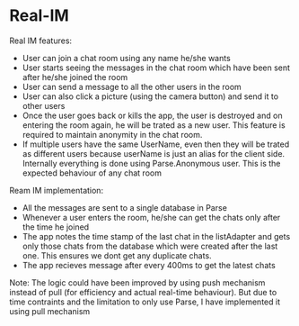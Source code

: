 # Real-IM

Real IM features:
* User can join a chat room using any name he/she wants
* User starts seeing the messages in the chat room which have been sent after he/she joined the room
* User can send a message to all the other users in the room
* User can also click a picture (using the camera button) and send it to other users
* Once the user goes back or kills the app, the user is destroyed and on entering the room again, he will be trated as a new user.
 This feature is required to maintain anonymity in the chat room.
* If multiple users have the same UserName, even then they will be trated as different users because userName is just an alias
 for the client side. Internally everything is done using Parse.Anonymous user. This is the expected behaviour of any chat room
 
Ream IM implementation:
* All the messages are sent to a single database in Parse
* Whenever a user enters the room, he/she can get the chats only after the time he joined
* The app notes the time stamp of the last chat in the listAdapter and gets only those chats from the database which
  were created after the last one. This ensures we dont get any duplicate chats.
* The app recieves message after every 400ms to get the latest chats

Note: The logic could have been improved by using push mechanism instead of pull (for efficiency and actual real-time behaviour). But due to time contraints and the limitation to only use Parse, I have implemented it using pull mechanism
